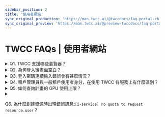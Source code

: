 ```yaml
---
sidebar_position: 2
title: '使用者網站'
sync_original_production: 'https://man.twcc.ai/@twccdocs/faq-portal-zh' 
sync_original_preview: 'https://man.twcc.ai/@preview-twccdocs/faq-portal-zh'
---
```


# TWCC FAQs | 使用者網站

<details>

<summary> Q1. TWCC 支援哪些瀏覽器？</summary>

建議使用下列支援的瀏覽器，可享有最佳使用者體驗：

|  | Windows7 | Windows10+ | Mac OS 10+ |Ubuntu 16.04+(Linux) |
| -------- | -------- | -------- | -------- |-------- |
| Chrome 70+     | <i class="fa fa-check" aria-hidden="true"></i>     | <i class="fa fa-check" aria-hidden="true"></i>    | <i class="fa fa-check" aria-hidden="true"></i>     | <i class="fa fa-check" aria-hidden="true"></i>     |
|Firefox 62+    | <i class="fa fa-check" aria-hidden="true"></i>    | <i class="fa fa-check" aria-hidden="true"></i>     | <i class="fa fa-check" aria-hidden="true"></i>     | <i class="fa fa-check" aria-hidden="true"></i>    |
| Safari 12+     | <i class="fa fa-check" aria-hidden="true"></i>     | <i class="fa fa-check" aria-hidden="true"></i>     | <i class="fa fa-check" aria-hidden="true"></i>    | <i class="fa fa-check" aria-hidden="true"></i>     |
| Edge 62+     | <i class="fa fa-check" aria-hidden="true"></i>     | <i class="fa fa-check" aria-hidden="true"></i>     | -     | -     |
| IE9/IE10     | <i class="fa fa-times" aria-hidden="true"></i>     | <i class="fa fa-times" aria-hidden="true"></i>     |  -    |  -      |

</details>

<details>

<summary> Q2. 為何登入後畫面空白？</summary>

在 TWCC 使用者網站更版後，若您的瀏覽器有紀錄快取，登入後將會呈現空白畫面，清除快取後即可正常登入。
</details>

<details>

<summary> Q3. 登入密碼連續輸入錯誤會有甚麼情況？</summary>

若密碼輸入錯誤連續達 3 次，將會有 15 分鐘無法進行登入，請您稍後再試。
</details>

<details>

<summary> Q4. 租戶管理員與一般租戶使用者身分，在使用 TWCC 各服務上有什麼區別？</summary>

兩種身分有功能使用權限的差別，各功能權限差異請參考[<ins>此文件</ins>](/docs/member/concepts/overview.md)。

</details>

<details>

<summary> Q5. 如何查詢計畫的 GPU 使用上限？ </summary>

請參考[<ins>此文件</ins>](/docs/member/user-guides/member-key-quota/manage-quota.md)中的「資源配額管理」。  

</details>

<details>

<summary> 

Q6. 為什麼創建資源時出現錯誤訊息:`[i-service] no quota to request resource.user`？

</summary>

當您在使用網站操作資源時 (例：創建或啟動虛擬運算個體、卸載磁碟或是使用容器服務...等)，出現以下錯誤訊息：

- `錯誤代碼：401(Unauthorized)`
- `錯誤訊息：[i-service] no quota to request resource.user`

表示您的計畫的使用額度不足，請先確認您的計畫母錢包與使用者的子錢包是否有足夠的額度進行使用。

</details>